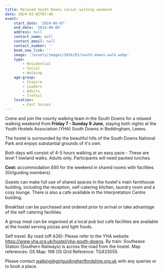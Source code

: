 ```yaml
---
title: Relaxed South Downs social walking weekend
date: 2024-03-02T07:46
event:
    start_date: '2024-06-07'
    end_date: '2024-06-09'
    address: null
    contact_name: null
    contact_email: null
    contact_number: ''
    book_now_link: ''
    image: '/assets/images/2024/03/south-downs-walk.webp'
    type:
        - Residential
        - Social
        - Walking
    age-group:
        - Inspire
        - Leaders
        - Adults
        - Trefoil
    location:
        - East Sussex
---
```

Come and join the county walking team in the South Downs for a relaxed walking weekend from **Friday 7 - Sunday 9 June**, staying both nights at the Youth Hostels Association (YHA) South Downs in Beddingham, Lewes.

The hostel is surrounded by the beautiful hills of the South Downs National Park and enjoys substantial grounds of it's own.  

Both days will consist of 4-5 hours walking at an easy pace - These are level 1 lowland walks. Adults only. Participants will need packed lunches.

**Cost:** accommodation £60 for the weekend in shared rooms with facilities (Girlguiding members).

Guests can make full use of shared spaces in the hostel's main farmhouse building, including the reception, self-catering kitchen, laundry room and a cosy lounge.  There is also a cafe available in the Interpretation Centre building.

Breakfast can be purchased and ordered prior to arrival or take advantage of the self catering facilities.

A group meal can be organised at a local pub but cafe facilities are available at the hostel serving pizzas and light foods.

Self travel: By road (off A26): Please refer to the YHA website <https://www.yha.org.uk/hostel/yha-south-downs>. By train: Southease Station (Southern Railways) is across the road from the hostel.  Map references: OS Map: 198  OS Grid Reference: TQ433055.

Please contact <walking@girlguidinghertfordshire.org.uk> with any queries or to book a place.
